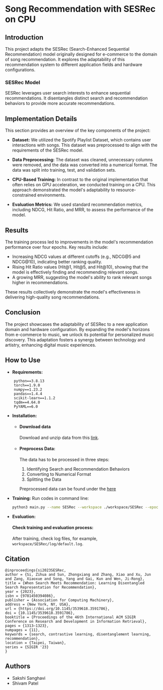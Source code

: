 # Song Recommendation with SESRec on CPU

## Introduction

This project adapts the SESRec (Search-Enhanced Sequential Recommendation) model originally designed for e-commerce to the domain of song recommendation. It explores the adaptability of this recommendation system to different application fields and hardware configurations.

### SESRec Model

SESRec leverages user search interests to enhance sequential recommendations. It disentangles distinct search and recommendation behaviors to provide more accurate recommendations.

## Implementation Details

This section provides an overview of the key components of the project:

- **Dataset:** We utilized the Spotify Playlist Dataset, which contains user interactions with songs. This dataset was preprocessed to align with the requirements of the SESRec model.

- **Data Preprocessing:** The dataset was cleaned, unnecessary columns were removed, and the data was converted into a numerical format. The data was split into training, test, and validation sets.

- **CPU-Based Training:** In contrast to the original implementation that often relies on GPU acceleration, we conducted training on a CPU. This approach demonstrated the model's adaptability to resource-constrained environments.

- **Evaluation Metrics:** We used standard recommendation metrics, including NDCG, Hit Ratio, and MRR, to assess the performance of the model.

## Results

The training process led to improvements in the model's recommendation performance over four epochs. Key results include:

- Increasing NDCG values at different cutoffs (e.g., NDCG@5 and NDCG@10), indicating better ranking quality.
- Rising Hit Ratio values (Hit@1, Hit@5, and Hit@10), showing that the model is effectively finding and recommending relevant songs.
- A growing MRR, suggesting the model's ability to rank relevant songs higher in recommendations.

These results collectively demonstrate the model's effectiveness in delivering high-quality song recommendations.

## Conclusion

The project showcases the adaptability of SESRec to a new application domain and hardware configuration. By expanding the model's horizons from e-commerce to music, we unlock its potential for personalized music discovery. This adaptation fosters a synergy between technology and artistry, enhancing digital music experiences.

## How to Use

- **Requirements:** 
```
    python==3.8.13
    torch==1.9.0
    numpy==1.23.2
    pandas==1.4.4
    scikit-learn==1.1.2
    tqdm==4.64.0
    PyYAML==6.0
```
- **Installation:** 
    - #### Download data
        Download and unzip data from this [link](https://www.kaggle.com/datasets/andrewmvd/spotify-playlists). 
    
    - #### Preprocess Data:
        The data has to be processed in three steps: 
        1. Identifying Search and Recommendation Behaviors
        2. Converting to Numerical Format
        3. Splitting the Data
    
        Preprocessed data can be found under the [here](https://drive.google.com/file/d/1FUC8j8TM_L5jL01cS6giYrsYwsEwaZ8s/view?usp=sharing)

- **Training:** 
Run codes in command line:
    ```bash
    python3 main.py --name SESRec --workspace ./workspace/SESRec --epochs 5 --model SESRec --batch_size 256 --dataset_name spotify
    ```
- **Evaluation:** 
    #### Check training and evaluation process:
    After training, check log files, for example, `workspace/SESRec/log/default.log`.


## Citation

```
@inproceedings{si2023SESRec,
author = {Si, Zihua and Sun, Zhongxiang and Zhang, Xiao and Xu, Jun and Zang, Xiaoxue and Song, Yang and Gai, Kun and Wen, Ji-Rong},
title = {When Search Meets Recommendation: Learning Disentangled Search Representation for Recommendation},
year = {2023},
isbn = {9781450394086},
publisher = {Association for Computing Machinery},
address = {New York, NY, USA},
url = {https://doi.org/10.1145/3539618.3591786},
doi = {10.1145/3539618.3591786},
booktitle = {Proceedings of the 46th International ACM SIGIR Conference on Research and Development in Information Retrieval},
pages = {1313–1323},
numpages = {11},
keywords = {search, contrastive learning, disentanglement learning, recommendation},
location = {Taipei, Taiwan},
series = {SIGIR '23}
}
```

## Authors

- Sakshi Sanghavi
- Shivam Patel